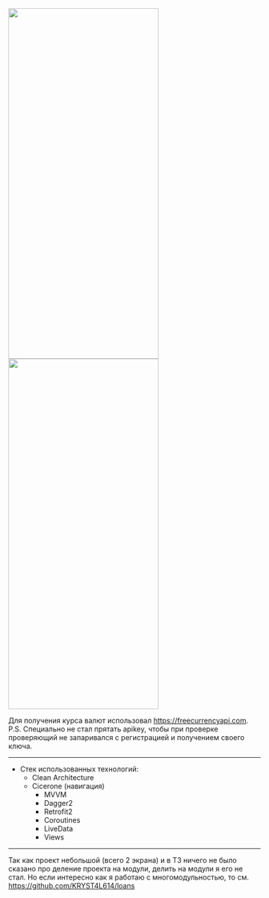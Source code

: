 <img src="https://github.com/user-attachments/assets/7e044bde-f78b-4dfe-9b7f-88dc0fa7dcb5" width="300" height="700" />
<img src="https://github.com/user-attachments/assets/f5bd8d5c-eb2e-46c7-a890-4fd814513253" width="300" height="700" />

Для получения курса валют использовал https://freecurrencyapi.com.
P.S. Специально не стал прятать apikey, чтобы при проверке проверяющий не запаривался с регистрацией и получением своего ключа.

********* 

- Стек использованных технологий:
	- Clean Architecture
  - Cicerone (навигация)
	- MVVM
	- Dagger2
	- Retrofit2
	- Coroutines
	- LiveData
	- Views
 
********* 

Так как проект небольшой (всего 2 экрана) и в ТЗ ничего не было сказано про деление проекта на модули, делить на модули
я его не стал. Но если интересно как я работаю с многомодульностью, то см. https://github.com/KRYST4L614/loans
